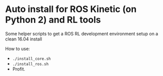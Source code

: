# Auto install for ROS Kinetic (on Python 2) and RL tools
Some helper scripts to get a ROS RL development environment setup on a clean 16.04 install

How to use:
* `./install_core.sh`
* `./install_ros.sh`
* Profit.

